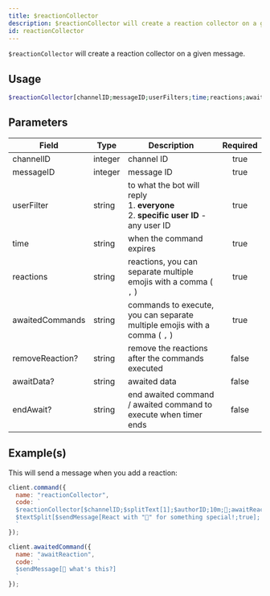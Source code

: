 ```yaml
---
title: $reactionCollector
description: $reactionCollector will create a reaction collector on a given message.
id: reactionCollector
---
```


`$reactionCollector` will create a reaction collector on a given message.

## Usage

```php
$reactionCollector[channelID;messageID;userFilters;time;reactions;awaitedCommands;removeReaction?;awaitData?;endAwait?]
```

## Parameters

| Field           | Type    | Description                                                                                    | Required |
| --------------- | ------- | ---------------------------------------------------------------------------------------------- | :------: |
| channelID       | integer | channel ID                                                                                     |   true   |
| messageID       | integer | message ID                                                                                     |   true   |
| userFilter      | string  | to what the bot will reply <br /> 1. **everyone** <br /> 2. **specific user ID** - any user ID |   true   |
| time            | string  | when the command expires                                                                       |   true   |
| reactions       | string  | reactions, you can separate multiple emojis with a comma ( `,` )                               |   true   |
| awaitedCommands | string  | commands to execute, you can separate multiple emojis with a comma ( `,` )                     |   true   |
| removeReaction? | string  | remove the reactions after the commands executed                                               |  false   |
| awaitData?      | string  | awaited data                                                                                   |  false   |
| endAwait?       | string  | end awaited command / awaited command to execute when timer ends                               |  false   |

## Example(s)

This will send a message when you add a reaction:

```js
client.command({
  name: "reactionCollector",
  code: `
  $reactionCollector[$channelID;$splitText[1];$authorID;10m;👀;awaitReaction;;true]
  $textSplit[$sendMessage[React with "👀" for something special!;true]; ]
  `
});

client.awaitedCommand({
  name: "awaitReaction",
  code: `
  $sendMessage[👀 what's this?]
  `
});
```
